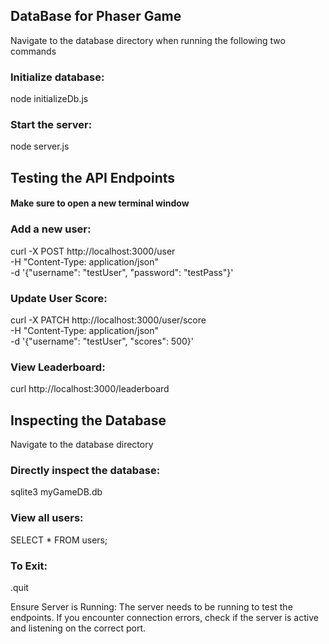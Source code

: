 ## DataBase for Phaser  Game

 Navigate to the database directory when running the following two commands

### Initialize database:
node initializeDb.js

### Start the server:
node server.js


## Testing the API Endpoints

#### Make sure to open a new terminal window

### Add a new user:
curl -X POST http://localhost:3000/user \
-H "Content-Type: application/json" \
-d '{"username": "testUser", "password": "testPass"}'

### Update User Score:
curl -X PATCH http://localhost:3000/user/score \
-H "Content-Type: application/json" \
-d '{"username": "testUser", "scores": 500}'

### View Leaderboard:
curl http://localhost:3000/leaderboard


## Inspecting the Database

Navigate to the database directory

### Directly inspect the database:
sqlite3 myGameDB.db

### View all users:
SELECT * FROM users;

### To Exit:
.quit


Ensure Server is Running: The server needs to be running to test the endpoints. If you encounter connection errors, check if the server is active and listening on the correct port.